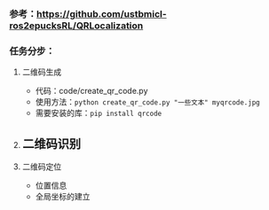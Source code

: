 ### 参考：https://github.com/ustbmicl-ros2epucksRL/QRLocalization
### 任务分步：
1. 二维码生成
    - 代码：code/create_qr_code.py
    - 使用方法：`python create_qr_code.py "一些文本" myqrcode.jpg`
    - 需要安装的库：`pip install qrcode`

2. 二维码识别
    - 
3. 二维码定位
    - 位置信息
    - 全局坐标的建立